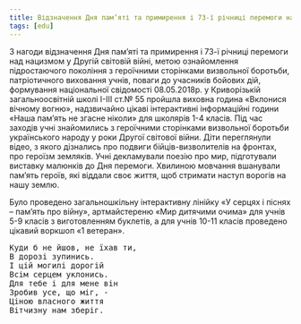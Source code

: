 ```yaml
---
title: Відзначення Дня пам’яті та примирення і 73-ї річниці перемоги над нацизмом у Другій світовій війні
tags: [edu]
---
```


З нагоди відзначення Дня пам’яті та примирення і 73-ї річниці перемоги над нацизмом у Другій світовій війні, метою ознайомлення підростаючого покоління з героїчними сторінками визвольної боротьби, патріотичного виховання учнів, поваги до учасників бойових дій, формування національної свідомості 08.05.2018р. у Криворізькій загальноосвітній школі І-ІІІ ст.№ 55 пройшла виховна година «Вклонися вічному вогню», надзвичайно цікаві інтерактивні інформаційні години «Наша пам’ять не згасне ніколи» для школярів 1-4 класів. Під час заходів учні знайомились з героїчними сторінками визвольної боротьби українського народу у роки Другої світової війни. Діти переглянули відео, з якого дізнались про подвиги бійців-визволителів на фронтах, про героїзм земляків. Учні декламували поезію про мир, підготували виставку малюнків до Дня перемоги. Хвилиною мовчання вшанували пам’ять героїв, які віддали своє життя, щоб стримати наступ ворогів на нашу землю.

Було проведено загальношкільну інтерактивну лінійку «У серцях і піснях – пам’ять про війну», артмайстереню «Мир дитячими очима» для учнів 5-9 класів з виготовленням буклетів, а для учнів 10-11 класів проведено цікавий воркшоп «1 ветеран».

<pre>
Куди б не йшов, не їхав ти,
В дорозі зупинись.
І цій могилі дорогій
Всім серцем уклонись.
Для тебе і для мене він
Зробив усе, що міг, -
Ціною власного життя
Вітчизну нам зберіг.
</pre>

<youtube id="LkI9wPqH-QE"></youtube>

<slideshow id="72157690813991160"></slideshow>
